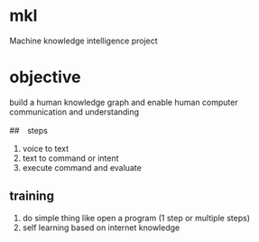 # mkl
Machine knowledge intelligence project

# objective
build a human knowledge graph and enable human computer communication and understanding

##　steps
1. voice to text
2. text to command or intent
3. execute command and evaluate

## training
1. do simple thing like open a program (1 step or multiple steps)
2. self learning based on internet knowledge